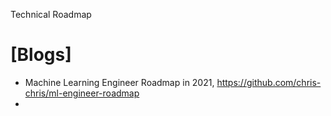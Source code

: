 Technical Roadmap

# [Blogs]
+ Machine Learning Engineer Roadmap in 2021, https://github.com/chris-chris/ml-engineer-roadmap
+ 
